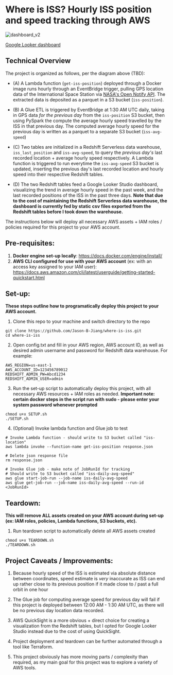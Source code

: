 # Where is ISS? Hourly ISS position and speed tracking through AWS

![dashboard_v2](https://github.com/user-attachments/assets/7d19bcc6-6a93-4770-9653-fca0e51df449)

[Google Looker dashboard](https://lookerstudio.google.com/reporting/5fca6f58-4fe8-43ad-868c-a36d7ae87dd6)

## Technical Overview
The project is organized as follows, per the diagram above (TBD):
- (A) A Lambda function (`get-iss-position`) deployed through a Docker image runs hourly through an EventBridge trigger, pulling GPS location data of the International Space Station via [NASA's Open Notify API](http://open-notify.org/Open-Notify-API/ISS-Location-Now/). The extracted data is deposited as a parquet in a S3 bucket (`iss-position`).

- (B) A Glue ETL is triggered by EventBridge at 1:30 AM UTC daily, taking in GPS data *for the previous day* from the `iss-position` S3 bucket, then using PySpark the compute the average hourly speed travelled by the ISS in that previous day. The computed average hourly speed for the previous day is written as a parquet to a separate S3 bucket (`iss-avg-speed`)

- (C) Two tables are initialized in a Redshift Serverless data warehouse, `iss_last_position` and `iss-avg-speed`, to query the *previous day's* last recorded location + average hourly speed respectively. A Lambda function is triggered to run everytime the `iss-avg-speed` S3 bucket is updated, inserting the previous day's last recorded location and hourly speed into their respective Redshift tables.

- (D) The two Redshift tables feed a Google Looker Studio dashboard, visualizing the trend in average hourly speed in the past week, and the last recorded positions of the ISS in the past three days. **Note that due to the cost of maintaining the Redshift Serverless data warehouse, the dashboard is currently fed by static csv files exported from the Redshift tables before I took down the warehouse.**

The instructions below will deploy all necessary AWS assets + IAM roles / policies required for this project to your AWS account.

## Pre-requisites:
1. **Docker engine set-up locally**: https://docs.docker.com/engine/install/
2. **AWS CLI configured for use with your AWS account** (ex: with an access key assigned to your IAM user): https://docs.aws.amazon.com/cli/latest/userguide/getting-started-quickstart.html

## Set-up:
**These steps outline how to programatically deploy this project to your AWS account.**

1. Clone this repo to your machine and switch directory to the repo
```
git clone https://github.com/Jason-B-Jiang/where-is-iss.git
cd where-is-iss
```

2. Open config.txt and fill in your AWS region, AWS account ID, as well as desired admin username and password for Redshift data warehouse. For example:
```
AWS_REGION=us-east-1
AWS_ACCOUNT_ID=123456789012
REDSHIFT_ADMIN_PW=Abcd1234
REDSHIFT_ADMIN_USER=admin
```

3. Run the set-up script to automatically deploy this project, with all necessary AWS resources + IAM roles as needed.
**Important note: certain docker steps in the script run with sudo - please enter your system password whenever prompted**
```
chmod u+x SETUP.sh
./SETUP.sh
```

4. (Optional) Invoke lambda function and Glue job to test
```
# Invoke Lambda function - should write to S3 bucket called "iss-location"
aws lambda invoke --function-name get-iss-position response.json

# Delete json response file
rm response.json

# Invoke Glue job - make note of JobRunId for tracking
# Should write to S3 bucket called "iss-daily-avg-speed"
aws glue start-job-run --job-name iss-daily-avg-speed
aws glue get-job-run --job-name iss-daily-avg-speed --run-id <JobRunId>
```

## Teardown:
**This will remove ALL assets created on your AWS account during set-up (ex: IAM roles, policies, Lambda functions, S3 buckets, etc).**
1. Run teardown script to automatically delete all AWS assets created
```
chmod u+x TEARDOWN.sh
./TEARDOWN.sh
```

## Project Caveats / Improvements:
1. Because hourly speed of the ISS is estimated via absolute distance between coordinates, speed estimate is *very* inaccurate as ISS can end up rather close to its previous position if it made close to / past a full orbit in one hour

2. The Glue job for computing average speed for previous day will fail if this project is deployed between 12:00 AM - 1:30 AM UTC, as there will be no previous day location data recorded.

3. AWS QuickSight is a more obvious + direct choice for creating a visualization from the Redshift tables, but I opted for Google Looker Studio instead due to the cost of using QuickSight.

4. Project deployment and teardown can be further automated through a tool like Terraform.

5. This project obviously has more moving parts / complexity than required, as my main goal for this project was to explore a variety of AWS tools.
